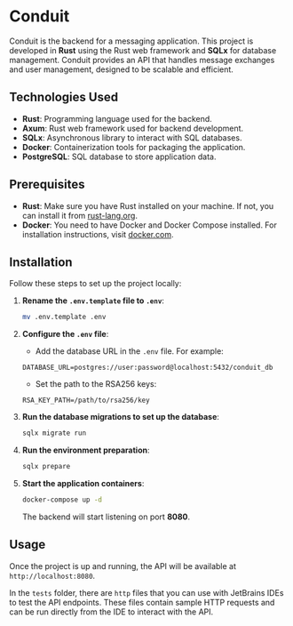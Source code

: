 # Conduit

Conduit is the backend for a messaging application. This project is developed in **Rust** using the Rust web framework and **SQLx** for database management. Conduit provides an API that handles message exchanges and user management, designed to be scalable and efficient.

## Technologies Used

- **Rust**: Programming language used for the backend.
- **Axum**: Rust web framework used for backend development.
- **SQLx**: Asynchronous library to interact with SQL databases.
- **Docker**: Containerization tools for packaging the application.
- **PostgreSQL**: SQL database to store application data.

## Prerequisites

- **Rust**: Make sure you have Rust installed on your machine. If not, you can install it from [rust-lang.org](https://www.rust-lang.org/).
- **Docker**: You need to have Docker and Docker Compose installed. For installation instructions, visit [docker.com](https://www.docker.com/).

## Installation

Follow these steps to set up the project locally:

1. **Rename the `.env.template` file to `.env`**:
    ```bash
    mv .env.template .env
    ```

2. **Configure the `.env` file**:
    - Add the database URL in the `.env` file. For example:
    ```env
    DATABASE_URL=postgres://user:password@localhost:5432/conduit_db
    ```
    - Set the path to the RSA256 keys:
    ```env
    RSA_KEY_PATH=/path/to/rsa256/key
    ```

3. **Run the database migrations to set up the database**:
    ```bash
    sqlx migrate run
    ```

4. **Run the environment preparation**:
    ```bash
    sqlx prepare
    ```

5. **Start the application containers**:
    ```bash
    docker-compose up -d
    ```

   The backend will start listening on port **8080**.

## Usage

Once the project is up and running, the API will be available at `http://localhost:8080`.

In the `tests` folder, there are `http` files that you can use with JetBrains IDEs to test the API endpoints. These files contain sample HTTP requests and can be run directly from the IDE to interact with the API.
